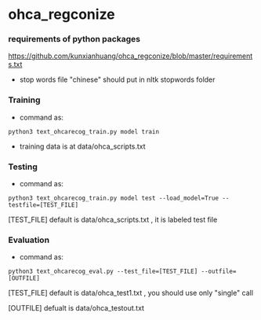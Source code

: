 # ohca_regconize
### requirements of python packages
https://github.com/kunxianhuang/ohca_regconize/blob/master/requirements.txt
* stop words
file "chinese" should put in nltk stopwords folder
### Training
* command as:

 ``python3 text_ohcarecog_train.py model train ``
* training data is at data/ohca_scripts.txt

### Testing
* command as:

``python3 text_ohcarecog_train.py model test --load_model=True --testfile=[TEST_FILE]``

[TEST_FILE] default is data/ohca_scripts.txt , it is labeled test file
### Evaluation 

* command as:

 ``python3 text_ohcarecog_eval.py --test_file=[TEST_FILE] --outfile=[OUTFILE]`` 

[TEST_FILE] default is data/ohca_test1.txt , you should use only "single" call

[OUTFILE]   defualt is data/ohca_testout.txt
